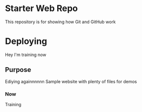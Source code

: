 # Starter Web Repo

This repository is for showing how Git and GitHub work
# Deploying
Hey I'm training now
## Purpose
Ediying againnnnnn
Sample website with plenty of files for demos

### Now
Training